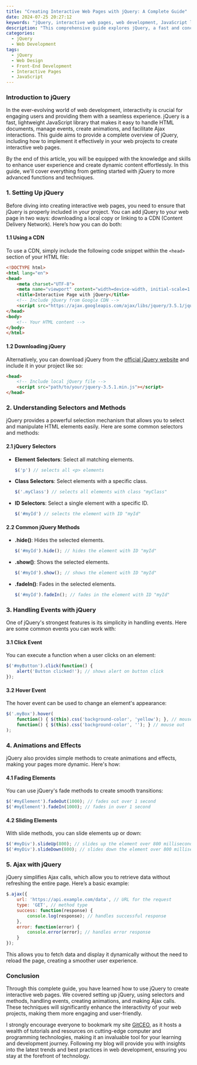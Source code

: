 ```yaml
---
title: "Creating Interactive Web Pages with jQuery: A Complete Guide"
date: 2024-07-25 20:27:12
keywords: "jQuery, interactive web pages, web development, JavaScript library, front-end technology"
description: "This comprehensive guide explores jQuery, a fast and concise JavaScript library that simplifies HTML document traversing, event handling, animating, and Ajax interactions for rapid web development. Learn the essential techniques and step-by-step methods to create interactive and dynamic web pages using jQuery. From understanding the basics to implementing complex functionalities, this guide provides everything you need to enhance your web projects with jQuery's powerful features. Perfect for beginners and experienced developers alike, discover the best practices, helpful tips, and practical examples that will help you become proficient in creating engaging websites with jQuery."
categories:
  - jQuery
  - Web Development
tags:
  - jQuery
  - Web Design
  - Front-End Development
  - Interactive Pages
  - JavaScript
---
```


### Introduction to jQuery

In the ever-evolving world of web development, interactivity is crucial for engaging users and providing them with a seamless experience. jQuery is a fast, lightweight JavaScript library that makes it easy to handle HTML documents, manage events, create animations, and facilitate Ajax interactions. This guide aims to provide a complete overview of jQuery, including how to implement it effectively in your web projects to create interactive web pages. 

By the end of this article, you will be equipped with the knowledge and skills to enhance user experience and create dynamic content effortlessly. In this guide, we'll cover everything from getting started with jQuery to more advanced functions and techniques. 

<!-- more -->

### 1. Setting Up jQuery

Before diving into creating interactive web pages, you need to ensure that jQuery is properly included in your project. You can add jQuery to your web page in two ways: downloading a local copy or linking to a CDN (Content Delivery Network). Here’s how you can do both:

#### 1.1 Using a CDN

To use a CDN, simply include the following code snippet within the `<head>` section of your HTML file:

```html
<!DOCTYPE html>
<html lang="en">
<head>
    <meta charset="UTF-8">
    <meta name="viewport" content="width=device-width, initial-scale=1.0">
    <title>Interactive Page with jQuery</title>
    <!-- Include jQuery from Google CDN -->
    <script src="https://ajax.googleapis.com/ajax/libs/jquery/3.5.1/jquery.min.js"></script>
</head>
<body>
    <!-- Your HTML content -->
</body>
</html>
```

#### 1.2 Downloading jQuery

Alternatively, you can download jQuery from the [official jQuery website](https://jquery.com/download/) and include it in your project like so:

```html
<head>
    <!-- Include local jQuery file -->
    <script src="path/to/your/jquery-3.5.1.min.js"></script>
</head>
```

### 2. Understanding Selectors and Methods

jQuery provides a powerful selection mechanism that allows you to select and manipulate HTML elements easily. Here are some common selectors and methods:

#### 2.1 jQuery Selectors

- **Element Selectors**: Select all matching elements.
    ```javascript
    $('p') // selects all <p> elements
    ```

- **Class Selectors**: Select elements with a specific class.
    ```javascript
    $('.myClass') // selects all elements with class "myClass"
    ```

- **ID Selectors**: Select a single element with a specific ID.
    ```javascript
    $('#myId') // selects the element with ID "myId"
    ```

#### 2.2 Common jQuery Methods

- **.hide()**: Hides the selected elements.
    ```javascript
    $('#myId').hide(); // hides the element with ID "myId"
    ```

- **.show()**: Shows the selected elements.
    ```javascript
    $('#myId').show(); // shows the element with ID "myId"
    ```

- **.fadeIn()**: Fades in the selected elements.
    ```javascript
    $('#myId').fadeIn(); // fades in the element with ID "myId"
    ```

### 3. Handling Events with jQuery

One of jQuery's strongest features is its simplicity in handling events. Here are some common events you can work with:

#### 3.1 Click Event

You can execute a function when a user clicks on an element:

```javascript
$('#myButton').click(function() {
    alert('Button clicked!'); // shows alert on button click
});
```

#### 3.2 Hover Event

The hover event can be used to change an element's appearance:

```javascript
$('.myBox').hover(
    function() { $(this).css('background-color', 'yellow'); }, // mouse in
    function() { $(this).css('background-color', ''); } // mouse out
);
```

### 4. Animations and Effects

jQuery also provides simple methods to create animations and effects, making your pages more dynamic. Here's how:

#### 4.1 Fading Elements

You can use jQuery's fade methods to create smooth transitions:

```javascript
$('#myElement').fadeOut(1000); // fades out over 1 second
$('#myElement').fadeIn(1000); // fades in over 1 second
```

#### 4.2 Sliding Elements

With slide methods, you can slide elements up or down:

```javascript
$('#myDiv').slideUp(800); // slides up the element over 800 milliseconds
$('#myDiv').slideDown(800); // slides down the element over 800 milliseconds
```

### 5. Ajax with jQuery

jQuery simplifies Ajax calls, which allow you to retrieve data without refreshing the entire page. Here’s a basic example:

```javascript
$.ajax({
    url: 'https://api.example.com/data', // URL for the request
    type: 'GET', // method type
    success: function(response) {
        console.log(response); // handles successful response
    },
    error: function(error) {
        console.error(error); // handles error response
    }
});
```

This allows you to fetch data and display it dynamically without the need to reload the page, creating a smoother user experience.

### Conclusion

Through this complete guide, you have learned how to use jQuery to create interactive web pages. We covered setting up jQuery, using selectors and methods, handling events, creating animations, and making Ajax calls. These techniques will significantly enhance the interactivity of your web projects, making them more engaging and user-friendly.

I strongly encourage everyone to bookmark my site [GitCEO](https://gitceo.com), as it hosts a wealth of tutorials and resources on cutting-edge computer and programming technologies, making it an invaluable tool for your learning and development journey. Following my blog will provide you with insights into the latest trends and best practices in web development, ensuring you stay at the forefront of technology.